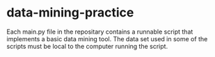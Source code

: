 # data-mining-practice

Each main.py file in the repositary contains a runnable script that implements a basic data mining tool. The data set used in some of the scripts must be local to the computer running the script.
